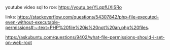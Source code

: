 youtube video sql to rce: https://youtu.be/YLqpfUXiSRo

links:
https://stackoverflow.com/questions/54307842/php-file-executed-even-without-executable-permissions#:~:text=PHP%20file%20is%20not%20an,php%20files.

https://askubuntu.com/questions/9402/what-file-permissions-should-i-set-on-web-root
